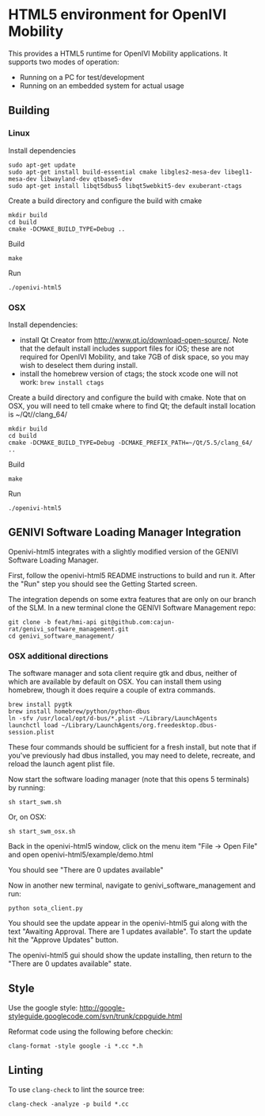 # HTML5 environment for OpenIVI Mobility

This provides a HTML5 runtime for OpenIVI Mobility applications.
It supports two modes of operation:

* Running on a PC for test/development
* Running on an embedded system for actual usage

## Building

### Linux

Install dependencies

    sudo apt-get update
    sudo apt-get install build-essential cmake libgles2-mesa-dev libegl1-mesa-dev libwayland-dev qtbase5-dev
    sudo apt-get install libqt5dbus5 libqt5webkit5-dev exuberant-ctags

Create a build directory and configure the build with cmake

	mkdir build
	cd build
	cmake -DCMAKE_BUILD_TYPE=Debug ..

Build

	make

Run
	
	./openivi-html5

### OSX

Install dependencies:

* install Qt Creator from http://www.qt.io/download-open-source/. Note that the default install includes support files for iOS; these are not required for OpenIVI Mobility, and take 7GB of disk space, so you may wish to deselect them during install.
* install the homebrew version of ctags; the stock xcode one will not work: `brew install ctags`

Create a build directory and configure the build with cmake. Note that on OSX, you will need to tell cmake where to find Qt; the default install location is ~/Qt/<version>/clang_64/

	mkdir build
	cd build
	cmake -DCMAKE_BUILD_TYPE=Debug -DCMAKE_PREFIX_PATH=~/Qt/5.5/clang_64/ ..

Build

	make

Run
	
	./openivi-html5

## GENIVI Software Loading Manager Integration

Openivi-html5 integrates with a slightly modified version of the GENIVI Software Loading Manager.

First, follow the openivi-html5 README instructions to build and run it. After the "Run" step you should see the Getting Started screen.

The integration depends on some extra features that are only on our branch of the SLM.
In a new terminal clone the GENIVI Software Management repo:

    git clone -b feat/hmi-api git@github.com:cajun-rat/genivi_software_management.git
    cd genivi_software_management/

### OSX additional directions

The software manager and sota client require gtk and dbus, neither of which are available by default on OSX. You can install them using homebrew, though it does require a couple of extra commands.

	brew install pygtk
	brew install homebrew/python/python-dbus
	ln -sfv /usr/local/opt/d-bus/*.plist ~/Library/LaunchAgents
	launchctl load ~/Library/LaunchAgents/org.freedesktop.dbus-session.plist

These four commands should be sufficient for a fresh install, but note that if you've previously had dbus installed, you may need to delete, recreate, and reload the launch agent plist file.

Now start the software loading manager (note that this opens 5 terminals) by running:

    sh start_swm.sh

Or, on OSX:

	sh start_swm_osx.sh

Back in the openivi-html5 window, click on the menu item "File -> Open File" and open openivi-html5/example/demo.html

You should see "There are 0 updates available"

Now in another new terminal, navigate to genivi_software_management and run:

    python sota_client.py

You should see the update appear in the openivi-html5 gui along with the text "Awaiting Approval. There are 1 updates available". To start the update hit the "Approve Updates" button.

The openivi-html5 gui should show the update installing, then return to the "There are 0 updates available" state.

## Style

Use the google style:
http://google-styleguide.googlecode.com/svn/trunk/cppguide.html

Reformat code using the following before checkin:

    clang-format -style google -i *.cc *.h

## Linting

To use `clang-check` to lint the source tree:

    clang-check -analyze -p build *.cc
